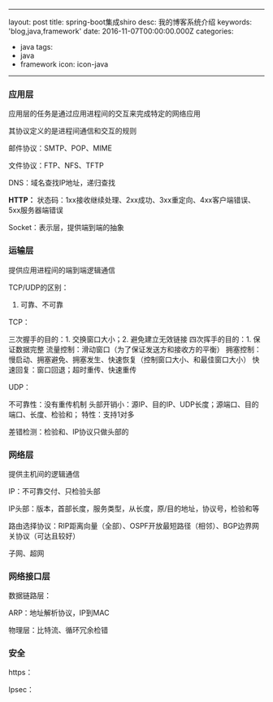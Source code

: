 
---
layout: post
title: spring-boot集成shiro
desc: 我的博客系统介绍
keywords: 'blog,java,framework'
date: 2016-11-07T00:00:00.000Z
categories:
- java
tags:
- java
- framework
icon: icon-java
---


### 应用层

应用层的任务是通过应用进程间的交互来完成特定的网络应用

其协议定义的是进程间通信和交互的规则

邮件协议：SMTP、POP、MIME

文件协议：FTP、NFS、TFTP

DNS：域名查找IP地址，递归查找

**HTTP：**
状态码：1xx接收继续处理、2xx成功、3xx重定向、4xx客户端错误、5xx服务器端错误

Socket：表示层，提供端到端的抽象

### 运输层

提供应用进程间的端到端逻辑通信

TCP/UDP的区别：

1. 可靠、不可靠

TCP：

三次握手的目的：1. 交换窗口大小；2. 避免建立无效链接
四次挥手的目的：1. 保证数据完整
流量控制：滑动窗口（为了保证发送方和接收方的平衡）
拥塞控制：慢启动、拥塞避免、拥塞发生、快速恢复（控制窗口大小、和最佳窗口大小）
快速回复：窗口回退；超时重传、快速重传

UDP：

不可靠性：没有重传机制
头部开销小：源IP、目的IP、UDP长度；源端口、目的端口、长度、检验和；
特性：支持1对多

差错检测：检验和、IP协议只做头部的

### 网络层

提供主机间的逻辑通信

IP：不可靠交付、只检验头部

IP头部：版本，首部长度，服务类型，从长度，原/目的地址，协议号，检验和等

路由选择协议：RIP距离向量（全部）、OSPF开放最短路径（相邻）、BGP边界网关协议（可达且较好）

子网、超网

### 网络接口层

数据链路层：

ARP：地址解析协议，IP到MAC

物理层：比特流、循环冗余检错

### 安全

https：

Ipsec：



